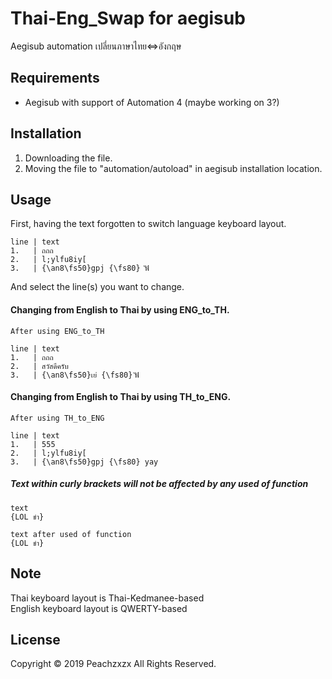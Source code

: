 # Thai-Eng_Swap for aegisub
Aegisub automation เปลี่ยนภาษาไทย<=>อังกฤษ

## Requirements
* Aegisub with support of Automation 4 (maybe working on 3?)

## Installation
1. Downloading the file.
2. Moving the file to "automation/autoload" in aegisub installation location.

## Usage

First, having the text forgotten to switch language keyboard layout.

```
line | text
1.   | ถถถ
2.   | l;ylfu8iy[
3.   | {\an8\fs50}gpj {\fs80} ัฟั
```

And select the line(s) you want to change.

#### Changing from English to Thai by using ENG_to_TH.

```
After using ENG_to_TH

line | text
1.   | ถถถ
2.   | สวัสดีครับ
3.   | {\an8\fs50}เย่ {\fs80} ัฟั
```

#### Changing from English to Thai by using TH_to_ENG.

```
After using TH_to_ENG

line | text
1.   | 555
2.   | l;ylfu8iy[
3.   | {\an8\fs50}gpj {\fs80} yay
```

##### Text within curly brackets will not be affected by any used of function
```
text
{LOL ขำ}

text after used of function
{LOL ขำ}
```
## Note

Thai keyboard layout is Thai-Kedmanee-based</br>
English keyboard layout is QWERTY-based

## License

Copyright © 2019 Peachzxzx All Rights Reserved.
